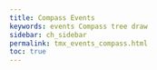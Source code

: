 ```yaml
---
title: Compass Events
keywords: events Compass tree draw
sidebar: ch_sidebar
permalink: tmx_events_compass.html
toc: true
---
```

